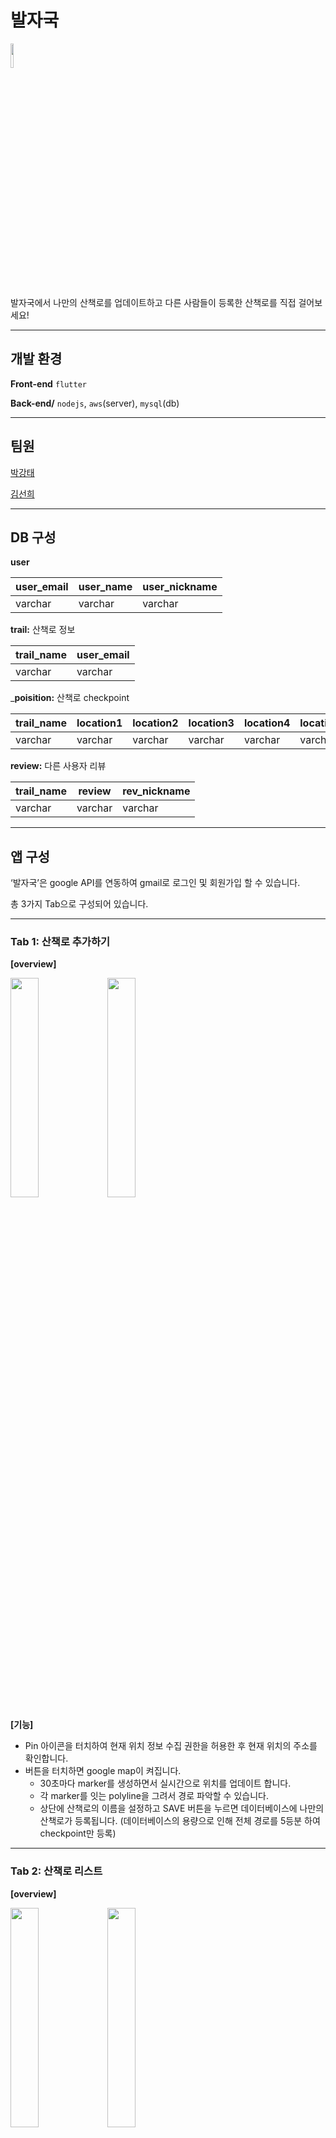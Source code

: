 # 발자국
<img src="https://github.com/sunnygeem/madcamp_week2/assets/51894747/55eef5df-08a7-48fc-970e-bc5d10a07314" width="10%" height="10%">

발자국에서 나만의 산책로를 업데이트하고 다른 사람들이 등록한 산책로를 직접 걸어보세요!

---

## 개발 환경

**Front-end** `flutter`

**Back-end/** `nodejs`, `aws`(server), `mysql`(db)

---

## 팀원

[박강태](https://www.notion.so/3c906b5d84de4a73b555e1dd539b35ce?pvs=21)

[김선희](https://www.notion.so/553d94906edd4ba99d228ed8d2d49353?pvs=21) 

---

## DB 구성

**user**

| user_email | user_name | user_nickname |
| --- | --- | --- |
| varchar | varchar | varchar |

**trail:** 산책로 정보

| trail_name | user_email |
| --- | --- |
| varchar | varchar |

_**poisition:** 산책로 checkpoint

| trail_name | location1 | location2 | location3 | location4 | location5 |
| --- | --- | --- | --- | --- | --- |
| varchar | varchar | varchar | varchar | varchar | varchar |

**review:** 다른 사용자 리뷰

| trail_name | review | rev_nickname |
| --- | --- | --- |
| varchar | varchar | varchar |

---

## 앱 구성

‘발자국’은 google API를 연동하여 gmail로 로그인 및 회원가입 할 수 있습니다.

총 3가지 Tab으로 구성되어 있습니다.

---

### Tab 1: 산책로 추가하기

**[overview]**

<img src="https://github.com/sunnygeem/madcamp_week2/assets/51894747/e1d31dcb-6afc-4b07-9d59-150abfdacb90" width="30%" height="30%">

<img src="https://github.com/sunnygeem/madcamp_week2/assets/51894747/0fbea0ab-d576-4100-8337-58da5ab9c02f" width="30%" height="30%">

**[기능]**

- Pin 아이콘을 터치하여 현재 위치 정보 수집 권한을 허용한 후 현재 위치의 주소를 확인합니다.
- 버튼을 터치하면 google map이 켜집니다.
    - 30초마다 marker를 생성하면서 실시간으로 위치를 업데이트 합니다.
    - 각 marker를 잇는 polyline을 그려서 경로 파악할 수 있습니다.
    - 상단에 산책로의 이름을 설정하고 SAVE 버튼을 누르면 데이터베이스에 나만의 산책로가 등록됩니다. (데이터베이스의 용량으로 인해 전체 경로를 5등분 하여 checkpoint만 등록)

---

### Tab 2: 산책로 리스트

********************[overview]********************

<img src="https://github.com/sunnygeem/madcamp_week2/assets/51894747/18b2e560-03ee-4099-a9c6-c335ddfa29f8" width="30%" height="30%">

<img src="https://github.com/sunnygeem/madcamp_week2/assets/51894747/c9dad68b-d183-478c-9379-90af50946505" width="30%" height="30%">

****************[기능]****************

- 데이터베이스에 등록된 산책로 리스트를 볼 수 있습니다.
    - 등록자와 등록자가 설정한 산책로 이름을 볼 수 있습니다.
- 각 리스트를 터치하면 dialog 창이 떠서 산책로를 볼 수 있고 리뷰를 작성 및 확인할 수 있습니다.
    - 데이터베이스에 등록된 5개의 checkpoint를 불러와서 다시 지도에 marker를 생성한 후 polyline을 그려줍니다.
    - 리뷰를 작성하면 리뷰 작성자와 리뷰 내용이 담긴 listview가 업데이트 됩니다. (데이터베이스의 용량으로 인해 15자 글자수 제한)

---

### Tab 3: 내 프로필 확인 및 수정

**[overview]**

<img src="https://github.com/sunnygeem/madcamp_week2/assets/51894747/27bd9840-251b-4975-a27c-8c9ea272bdaf" width="30%" height="30%">

<img src="https://github.com/sunnygeem/madcamp_week2/assets/51894747/2db082f1-fb6c-473e-a7f7-2dda3ef654c4" width="30%" height="30%">

**[기능]**

- 내 프로필을 확인할 수 있습니다.
    - 로그인에 사용한 gmail과 google에 설정된 내 이름이 보입니다.
- 프로필 수정 버튼을 통해서 다른 사람에게 보여지는 닉네임을 수정할 수 있습니다.

---

## 추가할 사항

- 프로필 사진을 설정하는 기능
- 산책로 등록하는 중에 카페나 사진 스팟이 있다면 checkpoint를 따로 설정해 추가하는 기능
- 산책로 리스트 정렬 기능 (리뷰 개수 순서, 등록 날짜 순서 등)
